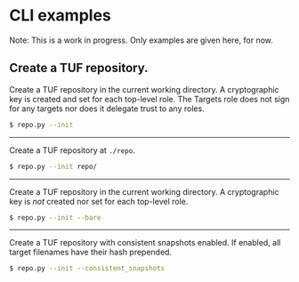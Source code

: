 # CLI examples #

Note: This is a work in progress.  Only examples are given here, for now.

## Create a TUF repository.

Create a TUF repository in the current working directory.  A cryptographic key
is created and set for each top-level role.  The Targets role does not sign for
any targets nor does it delegate trust to any roles.

```Bash
$ repo.py --init
```

---
Create a TUF repository at `./repo`.
```Bash
$ repo.py --init repo/
```

---
Create a TUF repository in the current working directory.  A cryptographic key
is *not* created nor set for each top-level role.
```Bash
$ repo.py --init --bare
```

---
Create a TUF repository with consistent snapshots enabled.  If enabled, all
target filenames have their hash prepended.
```Bash
$ repo.py --init --consistent_snapshots
```
